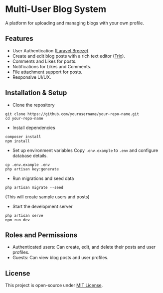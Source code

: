 # Multi-User Blog System

A platform for uploading and managing blogs with your own profile.

## Features

- User Authentication ([Laravel Breeze](https://github.com/laravel/breeze)).
- Create and edit blog posts with a rich text editor ([Trix](https://trix-editor.org/)).
- Comments and Likes for posts.
- Notifications for Likes and Comments.
- File attachment support for posts.
- Responsive UI/UX.


## Installation & Setup

- Clone the repository
```shell
git clone https://github.com/yourusername/your-repo-name.git
cd your-repo-name
```

- Install dependencies
```shell
composer install
npm install
```

- Set up environment variables
Copy `.env.example` to `.env` and configure database details.
```shell
cp .env.example .env
php artisan key:generate
```

- Run migrations and seed data
```shell
php artisan migrate --seed
```
(This will create sample users and posts)

- Start the development server
```shell
php artisan serve
npm run dev
```


## Roles and Permissions

- Authenticated users: Can create, edit, and delete their posts and user profiles.
- Guests: Can view blog posts and user profiles.


## License

This project is open-source under [MIT License](https://opensource.org/licenses/MIT).

